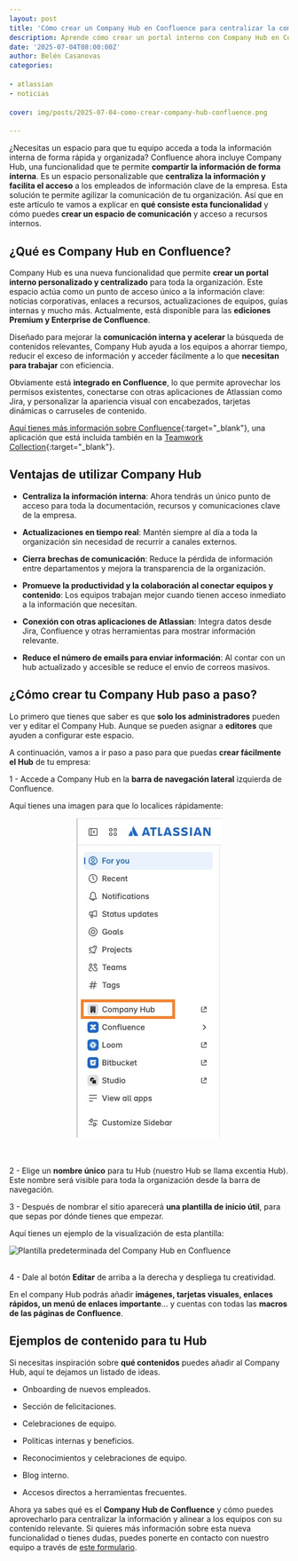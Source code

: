 ```yaml
---
layout: post
title: 'Cómo crear un Company Hub en Confluence para centralizar la comunicación y los recursos internos'
description: Aprende cómo crear un portal interno con Company Hub en Confluence para conectar equipos e información.
date: '2025-07-04T08:00:00Z'
author: Belén Casanovas
categories:

- atlassian
- noticias

cover: img/posts/2025-07-04-como-crear-company-hub-confluence.png

---
```


¿Necesitas un espacio para que tu equipo acceda a toda la información interna de forma rápida y organizada? Confluence ahora incluye Company Hub, una funcionalidad que te permite **compartir la información de forma interna**. Es un espacio personalizable que **centraliza la información y facilita el acceso** a los empleados de información clave de la empresa. Esta solución te permite agilizar la comunicación de tu organización. Así que en este artículo te vamos a explicar en **qué consiste esta funcionalidad** y cómo puedes **crear un espacio de comunicación** y acceso a recursos internos. 


<h2>¿Qué es Company Hub en Confluence?</h2>

Company Hub es una nueva funcionalidad que permite **crear un portal interno personalizado y centralizado** para toda la organización. Este espacio actúa como un punto de acceso único a la información clave: noticias corporativas, enlaces a recursos, actualizaciones de equipos, guías internas y mucho más. Actualmente, está disponible para las **ediciones Premium y Enterprise de Confluence**.

Diseñado para mejorar la **comunicación interna y acelerar** la búsqueda de contenidos relevantes, Company Hub ayuda a los equipos a ahorrar tiempo, reducir el exceso de información y acceder fácilmente a lo que **necesitan para trabajar** con eficiencia.

Obviamente está **integrado en Confluence**, lo que permite aprovechar los permisos existentes, conectarse con otras aplicaciones de Atlassian como Jira, y personalizar la apariencia visual con encabezados, tarjetas dinámicas o carruseles de contenido.

[Aquí tienes más información sobre Confluence](/confluence){:target="_blank"}, una aplicación que está incluida también en la [Teamwork Collection](https://www.atlassian.com/es/collections/teamwork){:target="_blank"}. 

<h2>Ventajas de utilizar Company Hub</h2>

- **Centraliza la información interna**: Ahora tendrás un único punto de acceso para toda la documentación, recursos y comunicaciones clave de la empresa.

- **Actualizaciones en tiempo real**: Mantén siempre al día a toda la organización sin necesidad de recurrir a canales externos.

- **Cierra brechas de comunicación**: Reduce la pérdida de información entre departamentos y mejora la transparencia de la organización.

- **Promueve la productividad y la colaboración al conectar equipos y contenido**: Los equipos trabajan mejor cuando tienen acceso inmediato a la información que necesitan.

- **Conexión con otras aplicaciones de Atlassian**: Integra datos desde Jira, Confluence y otras herramientas para mostrar información relevante.

- **Reduce el número de emails para enviar información**: Al contar con un hub actualizado y accesible se reduce el envio de correos masivos.


<h2>¿Cómo crear tu Company Hub paso a paso?</h2>

Lo primero que tienes que saber es que **solo los administradores** pueden ver y editar el Company Hub. Aunque se pueden asignar a **editores** que ayuden a configurar este espacio.

A continuación, vamos a ir paso a paso para que puedas **crear fácilmente el Hub** de tu empresa: 

1 - Accede a Company Hub en la **barra de navegación lateral** izquierda de Confluence. 

Aquí tienes una imagen para que lo localices rápidamente: 

<div style="text-align: center;">
<img src="/img/atlassian-products/confluence-menu-company-hub.jpg" alt="Menu Confluence Company Hub">
</div>
<br><br>

2 - Elige un **nombre único** para tu Hub (nuestro Hub se llama excentia Hub). Este nombre será visible para toda la organización desde la barra de navegación. 

3 - Después de nombrar el sitio aparecerá **una plantilla de inicio útil**, para que sepas por dónde tienes que empezar. 

Aquí tienes un ejemplo de la visualización de esta plantilla: 

<img src="/img/atlassian-products/confluence-template-company-hub.gif" alt="Plantilla predeterminada del Company Hub en Confluence">
<br><br>

4 - Dale al botón **Editar** de arriba a la derecha y despliega tu creatividad. 

En el company Hub podrás añadir **imágenes, tarjetas visuales, enlaces rápidos, un menú de enlaces importante**... y cuentas con todas las **macros de las páginas de Confluence**. 


<h2> Ejemplos de contenido para tu Hub </h2>

Si necesitas inspiración sobre **qué contenidos** puedes añadir al Company Hub, aquí te dejamos un listado de ideas. 

- Onboarding de nuevos empleados.

- Sección de felicitaciones.

- Celebraciones de equipo.

- Políticas internas y beneficios.

- Reconocimientos y celebraciones de equipo.

- Blog interno.

- Accesos directos a herramientas frecuentes.


Ahora ya sabes qué es el **Company Hub de Confluence** y cómo puedes aprovecharlo para centralizar la información y alinear a los equipos con su contenido relevante. Si quieres más información sobre esta nueva funcionalidad o tienes dudas, puedes ponerte en contacto con nuestro equipo a través de [este formulario](/contacto). 
